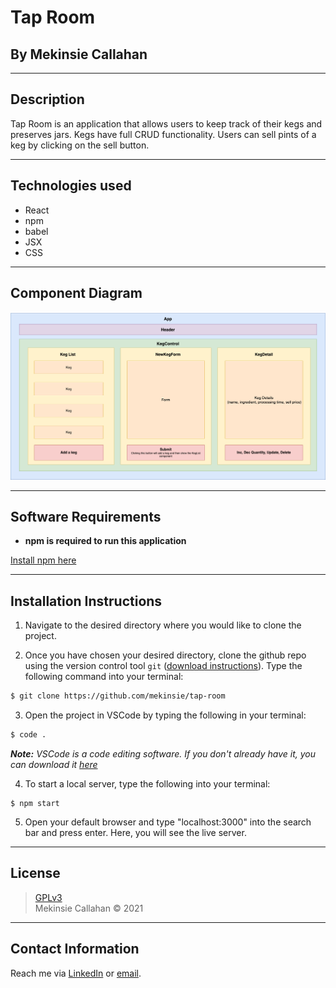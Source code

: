 # Tap Room

## By Mekinsie Callahan

* * *

## Description

Tap Room is an application that allows users to keep track of their kegs and preserves jars. Kegs have full CRUD functionality. Users can sell pints of a keg by clicking on the sell button.

* * *

## Technologies used

* React
* npm
* babel
* JSX
* CSS

* * *
## Component Diagram
<img src="./src/img/tap-room.png" alt="component diagram" width="650">

* * *

## Software Requirements
* **npm is required to run this application** 

 <a href="https://www.npmjs.com/get-npm">Install npm here</a>  

* * *

## Installation Instructions
1. Navigate to the desired directory where you would like to clone the project.

2. Once you have chosen your desired directory, clone the github repo using the version control tool `git` (<a href="https://www.learnhowtoprogram.com/introduction-to-programming/getting-started-with-intro-to-programming/git-and-github">download instructions</a>). Type the following command into your terminal:
```bash
$ git clone https://github.com/mekinsie/tap-room
```
3. Open the project in VSCode by typing the following in your terminal:

``` bash
$ code .
```
_**Note:** VSCode is a code editing software. If you don't already have it, you can download it <a href="https://code.visualstudio.com/">here</a>_

4. To start a local server, type the following into your terminal:
```
$ npm start
```
5. Open your default browser and type "localhost:3000" into the search bar and press enter. Here, you will see the live server.

* * *

## License

> [GPLv3](https://choosealicense.com/licenses/gpl-3.0/)\
> Mekinsie Callahan &copy; 2021  
* * *

## Contact Information

Reach me via <a href="https://www.linkedin.com/in/mekinsie/" target="_blank">LinkedIn</a> or <a href="mailto:mekinsie.aja@gmail.com" target="_blank">email</a></li>.  
